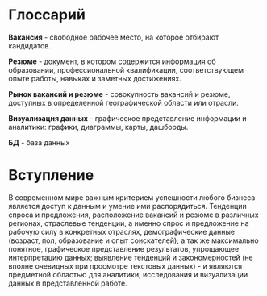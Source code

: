 # Глоссарий

**Вакансия** - свободное рабочее место, на которое отбирают кандидатов.

**Резюме** - документ, в котором содержится информация об образовании, профессиональной квалификации, 
соответствующем опыте работы, навыках и заметных достижениях.

**Рынок вакансий и резюме** - совокупность вакансий и резюме, доступных в определенной географической области или отрасли.

**Визуализация данных** - графическое представление информации и аналитики: графики, диаграммы, карты, дашборды. 

**БД** - база данных

# Вступление

В современном мире важным критерием успешности любого бизнеса является доступ к данным и умение ими распорядиться. 
Тенденции спроса и предложения, расположение вакансий и резюме в различных регионах, отраслевые тенденции, а именно
 спрос и предложение на рабочую силу в конкретных отраслях, демографические данные (возраст, пол, образование и 
 опыт соискателей), а так же максимально понятное, графическое представление результатов, 
 упрощающее интерпретацию данных; выявление тенденций  и закономерностей (не вполне очевидных при просмотре текстовых 
 данных)  - и являются предметной областью для аналитики, исследования и визуализации данных в представленной работе.

